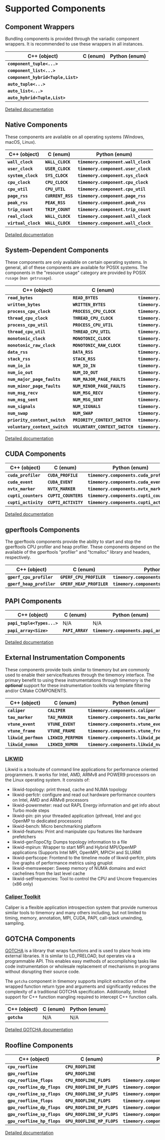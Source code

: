 # Supported Components

## Component Wrappers

Bundling components is provided through the variadic component wrappers. It is recommended to use these wrappers in all instances.

| C++ (object)                       | C (enum) | Python (enum) |
| ---------------------------------- | -------- | ------------- |
| **`component_tuple<...>`**         |          |               |
| **`component_list<...>`**          |          |               |
| **`component_hybrid<Tuple,List>`** |          |               |
| **`auto_tuple<...>`**              |          |               |
| **`auto_list<...>`**               |          |               |
| **`auto_hybrid<Tuple,List>`**      |          |               |

[Detailed documentation](bundling.md)

## Native Components

These components are available on all operating systems (Windows, macOS, Linux).

| C++ (object)        | C (enum)          | Python (enum)                       |
| ------------------- | ----------------- | ----------------------------------- |
| **`wall_clock`**    | **`WALL_CLOCK`**  | **`timemory.component.wall_clock`** |
| **`user_clock`**    | **`USER_CLOCK`**  | **`timemory.component.user_clock`** |
| **`system_clock`**  | **`SYS_CLOCK`**   | **`timemory.component.sys_clock`**  |
| **`cpu_clock`**     | **`CPU_CLOCK`**   | **`timemory.component.cpu_clock`**  |
| **`cpu_util`**      | **`CPU_UTIL`**    | **`timemory.component.cpu_util`**   |
| **`page_rss`**      | **`CURRENT_RSS`** | **`timemory.component.page_rss`**   |
| **`peak_rss`**      | **`PEAK_RSS`**    | **`timemory.component.peak_rss`**   |
| **`trip_count`**    | **`TRIP_COUNT`**  | **`timemory.component.trip_count`** |
| **`real_clock`**    | **`WALL_CLOCK`**  | **`timemory.component.wall_clock`** |
| **`virtual_clock`** | **`WALL_CLOCK`**  | **`timemory.component.wall_clock`** |

[Detailed documentation](native.md)

## System-Dependent Components

These components are only available on certain operating systems. In general, all of these components are available for POSIX systems.
The components in the "resource usage" category are provided by POSIX `rusage` (`man getrusage`).

| C++ (object)                   | C (enum)                       | Python (enum)                                      |
| ------------------------------ | ------------------------------ | -------------------------------------------------- |
| **`read_bytes`**               | **`READ_BYTES`**               | **`timemory.components.read_bytes`**               |
| **`written_bytes`**            | **`WRITTEN_BYTES`**            | **`timemory.components.written_bytes`**            |
| **`process_cpu_clock`**        | **`PROCESS_CPU_CLOCK`**        | **`timemory.components.process_cpu_clock`**        |
| **`thread_cpu_clock`**         | **`THREAD_CPU_CLOCK`**         | **`timemory.components.thread_cpu_clock`**         |
| **`process_cpu_util`**         | **`PROCESS_CPU_UTIL`**         | **`timemory.components.process_cpu_util`**         |
| **`thread_cpu_util`**          | **`THREAD_CPU_UTIL`**          | **`timemory.components.thread_cpu_util`**          |
| **`monotonic_clock`**          | **`MONOTONIC_CLOCK`**          | **`timemory.components.monotonic_clock`**          |
| **`monotonic_raw_clock`**      | **`MONOTONIC_RAW_CLOCK`**      | **`timemory.components.monotonic_raw_clock`**      |
| **`data_rss`**                 | **`DATA_RSS`**                 | **`timemory.components.data_rss`**                 |
| **`stack_rss`**                | **`STACK_RSS`**                | **`timemory.components.stack_rss`**                |
| **`num_io_in`**                | **`NUM_IO_IN`**                | **`timemory.components.num_io_in`**                |
| **`num_io_out`**               | **`NUM_IO_OUT`**               | **`timemory.components.num_io_out`**               |
| **`num_major_page_faults`**    | **`NUM_MAJOR_PAGE_FAULTS`**    | **`timemory.components.num_major_page_faults`**    |
| **`num_minor_page_faults`**    | **`NUM_MINOR_PAGE_FAULTS`**    | **`timemory.components.num_minor_page_faults`**    |
| **`num_msg_recv`**             | **`NUM_MSG_RECV`**             | **`timemory.components.num_msg_recv`**             |
| **`num_msg_sent`**             | **`NUM_MSG_SENT`**             | **`timemory.components.num_msg_sent`**             |
| **`num_signals`**              | **`NUM_SIGNALS`**              | **`timemory.components.num_signals`**              |
| **`num_swap`**                 | **`NUM_SWAP`**                 | **`timemory.components.num_swap`**                 |
| **`priority_context_switch`**  | **`PRIORITY_CONTEXT_SWITCH`**  | **`timemory.components.priority_context_switch`**  |
| **`voluntary_context_switch`** | **`VOLUNTARY_CONTEXT_SWITCH`** | **`timemory.components.voluntary_context_switch`** |

[Detailed documentation](os-dependent.md)

## CUDA Components

| C++ (object)         | C (enum)             | Python (enum)                            |
| -------------------- | -------------------- | ---------------------------------------- |
| **`cuda_profiler`**  | **`CUDA_PROFILE`**   | **`timemory.components.cuda_profiler`**  |
| **`cuda_event`**     | **`CUDA_EVENT`**     | **`timemory.components.cuda_event`**     |
| **`nvtx_marker`**    | **`NVTX_MARKER`**    | **`timemory.components.nvtx_marker`**    |
| **`cupti_counters`** | **`CUPTI_COUNTERS`** | **`timemory.components.cupti_counters`** |
| **`cupti_activity`** | **`CUPTI_ACTIVITY`** | **`timemory.components.cupti_activity`** |

[Detailed documentation](cuda.md)

## gperftools Components

The gperftools components provide the ability to start and stop the gperftools CPU profiler and heap profiler.
These components depend on the available of the gperftools "profiler" and "tcmalloc" library
and headers, respectively.

| C++ (object)              | C (enum)                  | Python (enum)                                 |
| ------------------------- | ------------------------- | --------------------------------------------- |
| **`gperf_cpu_profiler`**  | **`GPERF_CPU_PROFILER`**  | **`timemory.components.gperf_cpu_profiler`**  |
| **`gperf_heap_profiler`** | **`GPERF_HEAP_PROFILER`** | **`timemory.components.gperf_heap_profiler`** |

## PAPI Components

| C++ (object)               | C (enum)         | Python (enum)                        |
| -------------------------- | ---------------- | ------------------------------------ |
| **`papi_tuple<Types...>`** | N/A              | N/A                                  |
| **`papi_array<Size>`**     | **`PAPI_ARRAY`** | **`timemory.components.papi_array`** |

[Detailed documentation](papi.md)

## External Instrumentation Components

These components provide tools similar to timemory but are commonly used to enable their
service/features through the timemory interface.
The primary benefit to using these instrumentations through timemory is the __*optional*__ support
for these instrumentation toolkits via template filtering and/or CMake COMPONENTS.

| C++ (object)         | C (enum)             | Python (enum)                            |
| -------------------- | -------------------- | ---------------------------------------- |
| **`caliper`**        | **`CALIPER`**        | **`timemory.components.caliper`**        |
| **`tau_marker`**     | **`TAU_MARKER`**     | **`timemory.components.tau_marker`**     |
| **`vtune_event`**    | **`VTUNE_EVENT`**    | **`timemory.components.vtune_event`**    |
| **`vtune_frame`**    | **`VTUNE_FRAME`**    | **`timemory.components.vtune_frame`**    |
| **`likwid_perfmon`** | **`LIKWID_PERFMON`** | **`timemory.components.likwid_perfmon`** |
| **`likwid_nvmon`**   | **`LIKWID_NVMON`**   | **`timemory.components.likwid_nvmon`**   |

### [LIKWID](https://github.com/RRZE-HPC/likwid)

 Likwid is a toolsuite of command line applications
 for performance oriented programmers. It works for Intel, AMD, ARMv8 and POWER9
 processors on the Linux operating system.
 It consists of:

- likwid-topology: print thread, cache and NUMA topology
- likwid-perfctr: configure and read out hardware performance counters on Intel, AMD and ARMv8 processors
- likwid-powermeter: read out RAPL Energy information and get info about Turbo mode steps
- likwid-pin: pin your threaded application (pthread, Intel and gcc OpenMP to dedicated processors)
- likwid-bench: Micro benchmarking platform
- likwid-features: Print and manipulate cpu features like hardware prefetchers
- likwid-genTopoCfg: Dumps topology information to a file
- likwid-mpirun: Wrapper to start MPI and Hybrid MPI/OpenMP applications (Supports Intel MPI, OpenMPI, MPICH and SLURM)
- likwid-perfscope: Frontend to the timeline mode of likwid-perfctr, plots live graphs of performance metrics using gnuplot
- likwid-memsweeper: Sweep memory of NUMA domains and evict cachelines from the last level cache
- likwid-setFrequencies: Tool to control the CPU and Uncore frequencies (x86 only)

### [Caliper Toolkit](https://github.com/LLNL/Caliper)

Caliper is a flexible application introspection system that provide numerous similar tools to timemory
and many others including, but not limited to timing, memory, annotation, MPI, CUDA, PAPI,
call-stack unwinding, sampling.


## GOTCHA Components

[GOTCHA](https://github.com/LLNL/GOTCHA) is a library that wraps functions and is used to place hook into external libraries.
It is similar to LD_PRELOAD, but operates via a programmable API.
This enables easy methods of accomplishing tasks like code instrumentation or wholesale replacement of mechanisms in programs without disrupting their source code.

The `gotcha` component in timemory supports implicit extraction of the wrapped function return type and arguments and
significantly reduces the complexity of a traditional GOTCHA specification.
Additionally, limited support for C++ function mangling required to intercept C++ function calls.

| C++ (object) | C (enum) | Python (enum) |
| ------------ | -------- | ------------- |
| **`gotcha`** | N/A      | N/A           |

[Detailed GOTCHA documentation](gotcha.md)

## Roofline Components

| C++ (object)                | C (enum)                    | Python (enum)                                   |
| --------------------------- | --------------------------- | ----------------------------------------------- |
| **`cpu_roofline`**          | **`CPU_ROOFLINE`**          |                                                 |
| **`gpu_roofline`**          | **`GPU_ROOFLINE`**          |                                                 |
| **`cpu_roofline_flops`**    | **`CPU_ROOFLINE_FLOPS`**    | **`timemory.components.cpu_roofline_flops`**    |
| **`cpu_roofline_dp_flops`** | **`CPU_ROOFLINE_DP_FLOPS`** | **`timemory.components.cpu_roofline_dp_flops`** |
| **`cpu_roofline_sp_flops`** | **`CPU_ROOFLINE_SP_FLOPS`** | **`timemory.components.cpu_roofline_sp_flops`** |
| **`gpu_roofline_flops`**    | **`GPU_ROOFLINE_FLOPS`**    | **`timemory.components.gpu_roofline_flops`**    |
| **`gpu_roofline_dp_flops`** | **`GPU_ROOFLINE_DP_FLOPS`** | **`timemory.components.gpu_roofline_dp_flops`** |
| **`gpu_roofline_sp_flops`** | **`GPU_ROOFLINE_SP_FLOPS`** | **`timemory.components.gpu_roofline_sp_flops`** |
| **`gpu_roofline_hp_flops`** | **`GPU_ROOFLINE_HP_FLOPS`** | **`timemory.components.gpu_roofline_hp_flops`** |

[Detailed documentation](roofline.md)
